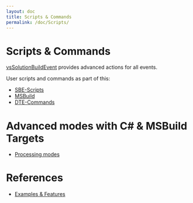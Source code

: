 ```yaml
---
layout: doc
title: Scripts & Commands
permalink: /doc/Scripts/
---
```

# Scripts & Commands

[vsSolutionBuildEvent](http://visualstudiogallery.msdn.microsoft.com/0d1dbfd7-ed8a-40af-ae39-281bfeca2334/) provides advanced actions for all events.

User scripts and commands as part of this:

* [SBE-Scripts](../Scripts/SBE-Scripts/)
* [MSBuild](../Scripts/MSBuild/)
* [DTE-Commands](../Scripts/DTE-Commands/)

# Advanced modes with C# & MSBuild Targets

* [Processing modes](../Modes/)

# References

* [Examples & Features](../Examples/)